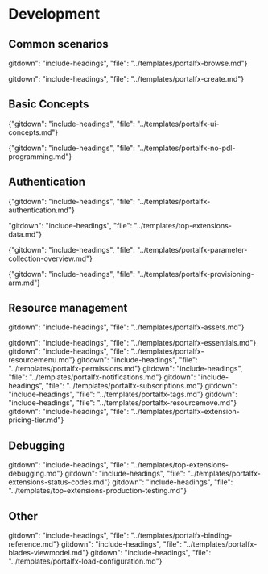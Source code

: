 
<!--When documents are deprecated,they are commented out of this index. -->
# Development

## Common scenarios

 gitdown": "include-headings", "file": "../templates/portalfx-browse.md"}

 gitdown": "include-headings", "file": "../templates/portalfx-create.md"}

## Basic Concepts

  {"gitdown": "include-headings", "file": "../templates/portalfx-ui-concepts.md"}

  {"gitdown": "include-headings", "file": "../templates/portalfx-no-pdl-programming.md"}
  

## Authentication

  {"gitdown": "include-headings", "file": "../templates/portalfx-authentication.md"}

 "gitdown": "include-headings", "file": "../templates/top-extensions-data.md"}
  
  {"gitdown": "include-headings", "file": "../templates/portalfx-parameter-collection-overview.md"}

  {"gitdown": "include-headings", "file": "../templates/portalfx-provisioning-arm.md"}

## Resource management

gitdown": "include-headings", "file": "../templates/portalfx-assets.md"}

  gitdown": "include-headings", "file": "../templates/portalfx-essentials.md"}
  gitdown": "include-headings", "file": "../templates/portalfx-resourcemenu.md"}
  gitdown": "include-headings", "file": "../templates/portalfx-permissions.md"}
  gitdown": "include-headings", "file": "../templates/portalfx-notifications.md"}
  gitdown": "include-headings", "file": "../templates/portalfx-subscriptions.md"}
  gitdown": "include-headings", "file": "../templates/portalfx-tags.md"}
  gitdown": "include-headings", "file": "../templates/portalfx-resourcemove.md"}
  gitdown": "include-headings", "file": "../templates/portalfx-extension-pricing-tier.md"}

## Debugging
  gitdown": "include-headings", "file": "../templates/top-extensions-debugging.md"}
  gitdown": "include-headings", "file": "../templates/portalfx-extensions-status-codes.md"}
  gitdown": "include-headings", "file": "../templates/top-extensions-production-testing.md"}

## Other

  gitdown": "include-headings", "file": "../templates/portalfx-binding-reference.md"}
gitdown": "include-headings", "file": "../templates/portalfx-blades-viewmodel.md"}
  gitdown": "include-headings", "file": "../templates/portalfx-load-configuration.md"}

